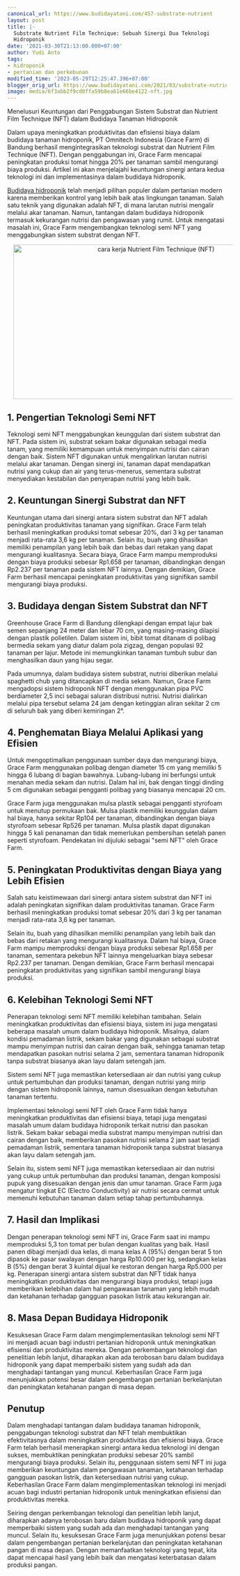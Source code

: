 ```yaml
---
canonical_url: https://www.budidayatani.com/457-substrate-nutrient
layout: post
title: |-
  Substrate Nutrient Film Technique: Sebuah Sinergi Dua Teknologi
  Hidroponik
date: '2021-03-30T21:13:00.000+07:00'
author: Yudi Anto
tags:
- hidroponik
- pertanian dan perkebunan
modified_time: '2023-05-29T12:25:47.396+07:00'
blogger_orig_url: https://www.budidayatani.com/2021/03/substrate-nutrient-film-technique.html
image: media/6f3abb2f9cd0ffa59b8ea61e66be4122-nft.jpg
---
```

<p>Menelusuri Keuntungan dari Penggabungan Sistem Substrat dan Nutrient Film Technique (NFT) dalam Budidaya Tanaman Hidroponik</p><p>Dalam upaya meningkatkan produktivitas dan efisiensi biaya dalam budidaya tanaman hidroponik, PT Omnitech Indonesia (Grace Farm) di Bandung berhasil mengintegrasikan teknologi substrat dan Nutrient Film Technique (NFT). Dengan penggabungan ini, Grace Farm mencapai peningkatan produksi tomat hingga 20% per tanaman sambil mengurangi biaya produksi. Artikel ini akan menjelajahi keuntungan sinergi antara kedua teknologi ini dan implementasinya dalam budidaya hidroponik.</p><p><a href="https://www.budidayatani.com/search/label/hidroponik">Budidaya hidroponik</a> telah menjadi pilihan populer dalam pertanian modern karena memberikan kontrol yang lebih baik atas lingkungan tanaman. Salah satu teknik yang digunakan adalah NFT, di mana larutan nutrisi mengalir melalui akar tanaman. Namun, tantangan dalam budidaya hidroponik termasuk kekurangan nutrisi dan pengawasan yang rumit. Untuk mengatasi masalah ini, Grace Farm mengembangkan teknologi semi NFT yang menggabungkan sistem substrat dengan NFT.</p><div class="separator" style="clear: both; text-align: center;"><a href="https://blogger.googleusercontent.com/img/b/R29vZ2xl/AVvXsEjtYuy0c8_YIc-dn0MuVH72uM3xysXn6PgFELigo0A7g_JEpOUrwgQFao_rp5MGgBMXIbxy-19q6dGR-SfhV4G6PjOzxF3A6D7IOutSyeD4eQWBe0l3-MIEGIVM4HPU7yQOVEjsgqKjUL_vvgMeMTcOA76YzAXdlDe3ohniapEs9YWDZUf0ZMvPKb8izQ/s2171/nft.jpg" imageanchor="1" style="margin-left: 1em; margin-right: 1em;"><img alt="cara kerja Nutrient Film Technique (NFT)" border="0" data-original-height="1200" data-original-width="2171" height="354" src="https://blogger.googleusercontent.com/img/b/R29vZ2xl/AVvXsEjtYuy0c8_YIc-dn0MuVH72uM3xysXn6PgFELigo0A7g_JEpOUrwgQFao_rp5MGgBMXIbxy-19q6dGR-SfhV4G6PjOzxF3A6D7IOutSyeD4eQWBe0l3-MIEGIVM4HPU7yQOVEjsgqKjUL_vvgMeMTcOA76YzAXdlDe3ohniapEs9YWDZUf0ZMvPKb8izQ/w640-h354/nft.jpg" width="640" /></a></div><h2>1. Pengertian Teknologi Semi NFT</h2><p>Teknologi semi NFT menggabungkan keunggulan dari sistem substrat dan NFT. Pada sistem ini, substrat sekam bakar digunakan sebagai media tanam, yang memiliki kemampuan untuk menyimpan nutrisi dan cairan dengan baik. Sistem NFT digunakan untuk mengalirkan larutan nutrisi melalui akar tanaman. Dengan sinergi ini, tanaman dapat mendapatkan nutrisi yang cukup dan air yang terus-menerus, sementara substrat menyediakan kestabilan dan penyerapan nutrisi yang lebih baik.</p><h2>2. Keuntungan Sinergi Substrat dan NFT</h2><p>Keuntungan utama dari sinergi antara sistem substrat dan NFT adalah peningkatan produktivitas tanaman yang signifikan. Grace Farm telah berhasil meningkatkan produksi tomat sebesar 20%, dari 3 kg per tanaman menjadi rata-rata 3,6 kg per tanaman. Selain itu, buah yang dihasilkan memiliki penampilan yang lebih baik dan bebas dari retakan yang dapat mengurangi kualitasnya. Secara biaya, Grace Farm mampu memproduksi dengan biaya produksi sebesar Rp1.658 per tanaman, dibandingkan dengan Rp2.237 per tanaman pada sistem NFT lainnya. Dengan demikian, Grace Farm berhasil mencapai peningkatan produktivitas yang signifikan sambil mengurangi biaya produksi.</p><h2>3. Budidaya dengan Sistem Substrat dan NFT</h2><p>Greenhouse Grace Farm di Bandung dilengkapi dengan empat lajur bak semen sepanjang 24 meter dan lebar 70 cm, yang masing-masing dilapisi dengan plastik polietilen. Dalam sistem ini, bibit tomat ditanam di polibag bermedia sekam yang diatur dalam pola zigzag, dengan populasi 92 tanaman per lajur. Metode ini memungkinkan tanaman tumbuh subur dan menghasilkan daun yang hijau segar.</p><p>Pada umumnya, dalam budidaya sistem substrat, nutrisi diberikan melalui spaghetti chub yang ditancapkan di media sekam. Namun, Grace Farm mengadopsi sistem hidroponik NFT dengan menggunakan pipa PVC berdiameter 2,5 inci sebagai saluran distribusi nutrisi. Nutrisi dialirkan melalui pipa tersebut selama 24 jam dengan ketinggian aliran sekitar 2 cm di seluruh bak yang diberi kemiringan 2°.</p><h2>4. Penghematan Biaya Melalui Aplikasi yang Efisien</h2><p>Untuk mengoptimalkan penggunaan sumber daya dan mengurangi biaya, Grace Farm menggunakan polibag dengan diameter 15 cm yang memiliki 5 hingga 6 lubang di bagian bawahnya. Lubang-lubang ini berfungsi untuk menahan media sekam dan nutrisi. Dalam hal ini, bak dengan tinggi dinding 5 cm digunakan sebagai pengganti polibag yang biasanya mencapai 20 cm.</p><p>Grace Farm juga menggunakan mulsa plastik sebagai pengganti styrofoam untuk menutup permukaan bak. Mulsa plastik memiliki keunggulan dalam hal biaya, hanya sekitar Rp104 per tanaman, dibandingkan dengan biaya styrofoam sebesar Rp526 per tanaman. Mulsa plastik dapat digunakan hingga 5 kali penanaman dan tidak memerlukan pembersihan setelah panen seperti styrofoam. Pendekatan ini dijuluki sebagai "semi NFT" oleh Grace Farm.</p><h2>5. Peningkatan Produktivitas dengan Biaya yang Lebih Efisien</h2><p>Salah satu keistimewaan dari sinergi antara sistem substrat dan NFT ini adalah peningkatan signifikan dalam produktivitas tanaman. Grace Farm berhasil meningkatkan produksi tomat sebesar 20% dari 3 kg per tanaman menjadi rata-rata 3,6 kg per tanaman.</p><p>Selain itu, buah yang dihasilkan memiliki penampilan yang lebih baik dan bebas dari retakan yang mengurangi kualitasnya. Dalam hal biaya, Grace Farm mampu memproduksi dengan biaya produksi sebesar Rp1.658 per tanaman, sementara pekebun NFT lainnya mengeluarkan biaya sebesar Rp2.237 per tanaman. Dengan demikian, Grace Farm berhasil mencapai peningkatan produktivitas yang signifikan sambil mengurangi biaya produksi.</p><h2>6. Kelebihan Teknologi Semi NFT</h2><p>Penerapan teknologi semi NFT memiliki kelebihan tambahan. Selain meningkatkan produktivitas dan efisiensi biaya, sistem ini juga mengatasi beberapa masalah umum dalam budidaya hidroponik. Misalnya, dalam kondisi pemadaman listrik, sekam bakar yang digunakan sebagai substrat mampu menyimpan nutrisi dan cairan dengan baik, sehingga tanaman tetap mendapatkan pasokan nutrisi selama 2 jam, sementara tanaman hidroponik tanpa substrat biasanya akan layu dalam setengah jam.</p><p>Sistem semi NFT juga memastikan ketersediaan air dan nutrisi yang cukup untuk pertumbuhan dan produksi tanaman, dengan nutrisi yang mirip dengan sistem hidroponik lainnya, namun disesuaikan dengan kebutuhan tanaman tertentu.</p><p>Implementasi teknologi semi NFT oleh Grace Farm tidak hanya meningkatkan produktivitas dan efisiensi biaya, tetapi juga mengatasi masalah umum dalam budidaya hidroponik terkait nutrisi dan pasokan listrik. Sekam bakar sebagai media substrat mampu menyimpan nutrisi dan cairan dengan baik, memberikan pasokan nutrisi selama 2 jam saat terjadi pemadaman listrik, sementara tanaman hidroponik tanpa substrat biasanya akan layu dalam setengah jam.</p><p>Selain itu, sistem semi NFT juga memastikan ketersediaan air dan nutrisi yang cukup untuk pertumbuhan dan produksi tanaman, dengan komposisi pupuk yang disesuaikan dengan jenis dan umur tanaman. Grace Farm juga mengatur tingkat EC (Electro Conductivity) air nutrisi secara cermat untuk memenuhi kebutuhan tanaman dalam setiap tahap pertumbuhannya.</p><h2>7. Hasil dan Implikasi</h2><p>Dengan penerapan teknologi semi NFT ini, Grace Farm saat ini mampu memproduksi 5,3 ton tomat per bulan dengan kualitas yang baik. Hasil panen dibagi menjadi dua kelas, di mana kelas A (95%) dengan berat 5 ton dipasok ke pasar swalayan dengan harga Rp10.000 per kg, sedangkan kelas B (5%) dengan berat 3 kuintal dijual ke restoran dengan harga Rp5.000 per kg. Penerapan sinergi antara sistem substrat dan NFT tidak hanya meningkatkan produktivitas dan mengurangi biaya produksi, tetapi juga memberikan kelebihan dalam hal pengawasan tanaman yang lebih mudah dan ketahanan terhadap gangguan pasokan listrik atau kekurangan air.</p><h2>8. Masa Depan Budidaya Hidroponik</h2><p>Kesuksesan Grace Farm dalam mengimplementasikan teknologi semi NFT ini menjadi acuan bagi industri pertanian hidroponik untuk meningkatkan efisiensi dan produktivitas mereka. Dengan perkembangan teknologi dan penelitian lebih lanjut, diharapkan akan ada terobosan baru dalam budidaya hidroponik yang dapat memperbaiki sistem yang sudah ada dan menghadapi tantangan yang muncul. Keberhasilan Grace Farm juga menunjukkan potensi besar dalam pengembangan pertanian berkelanjutan dan peningkatan ketahanan pangan di masa depan.</p><h2>Penutup</h2><p>Dalam menghadapi tantangan dalam budidaya tanaman hidroponik, penggabungan teknologi substrat dan NFT telah membuktikan efektivitasnya dalam meningkatkan produktivitas dan efisiensi biaya. Grace Farm telah berhasil menerapkan sinergi antara kedua teknologi ini dengan sukses, membuktikan peningkatan produksi sebesar 20% sambil mengurangi biaya produksi. Selain itu, penggunaan sistem semi NFT ini juga memberikan keuntungan dalam pengawasan tanaman, ketahanan terhadap gangguan pasokan listrik, dan ketersediaan nutrisi yang cukup. Keberhasilan Grace Farm dalam mengimplementasikan teknologi ini menjadi acuan bagi industri pertanian hidroponik untuk meningkatkan efisiensi dan produktivitas mereka.</p><p>Seiring dengan perkembangan teknologi dan penelitian lebih lanjut, diharapkan adanya terobosan baru dalam budidaya hidroponik yang dapat memperbaiki sistem yang sudah ada dan menghadapi tantangan yang muncul. Selain itu, kesuksesan Grace Farm juga menunjukkan potensi besar dalam pengembangan pertanian berkelanjutan dan peningkatan ketahanan pangan di masa depan. Dengan memanfaatkan teknologi yang tepat, kita dapat mencapai hasil yang lebih baik dan mengatasi keterbatasan dalam produksi pangan.</p>